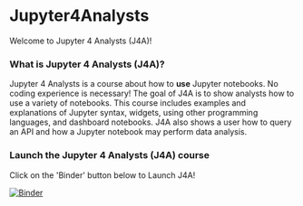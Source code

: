 # Jupyter4Analysts
Welcome to Jupyter 4 Analysts (J4A)!

### What is Jupyter 4 Analysts (J4A)?
Jupyter 4 Analysts is a course about how to **use** Jupyter notebooks. No coding experience is necessary! The goal of J4A is to show analysts how to use a variety of notebooks. This course includes examples and explanations of Jupyter syntax, widgets, using other programming languages, and dashboard notebooks. J4A also shows a user how to query an API and how a Jupyter notebook may perform data analysis.


### Launch the Jupyter 4 Analysts (J4A) course
Click on the 'Binder' button below to Launch J4A!

[![Binder](https://mybinder.org/badge_logo.svg)](https://mybinder.org/v2/gh/nbgallery/Jupyter4Analysts/master?filepath=Jupyter%204%20Analysts%20(J4A).ipynb)
